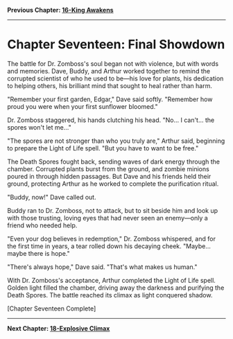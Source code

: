 **Previous Chapter: [16-King Awakens](./16-king-awakens.md)**

---

# Chapter Seventeen: Final Showdown

The battle for Dr. Zomboss's soul began not with violence, but with words and memories. Dave, Buddy, and Arthur worked together to remind the corrupted scientist of who he used to be—his love for plants, his dedication to helping others, his brilliant mind that sought to heal rather than harm.

"Remember your first garden, Edgar," Dave said softly. "Remember how proud you were when your first sunflower bloomed."

Dr. Zomboss staggered, his hands clutching his head. "No... I can't... the spores won't let me..."

"The spores are not stronger than who you truly are," Arthur said, beginning to prepare the Light of Life spell. "But you have to want to be free."

The Death Spores fought back, sending waves of dark energy through the chamber. Corrupted plants burst from the ground, and zombie minions poured in through hidden passages. But Dave and his friends held their ground, protecting Arthur as he worked to complete the purification ritual.

"Buddy, now!" Dave called out.

Buddy ran to Dr. Zomboss, not to attack, but to sit beside him and look up with those trusting, loving eyes that had never seen an enemy—only a friend who needed help.

"Even your dog believes in redemption," Dr. Zomboss whispered, and for the first time in years, a tear rolled down his decaying cheek. "Maybe... maybe there is hope."

"There's always hope," Dave said. "That's what makes us human."

With Dr. Zomboss's acceptance, Arthur completed the Light of Life spell. Golden light filled the chamber, driving away the darkness and purifying the Death Spores. The battle reached its climax as light conquered shadow.

[Chapter Seventeen Complete]

---

**Next Chapter: [18-Explosive Climax](./18-explosive-climax.md)**